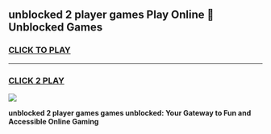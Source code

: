 
## unblocked 2 player games Play Online 👋 Unblocked Games
<h3>
<a href="https://premium.freeplayer.one?title=unblocked_2_player_games&ref=19F">CLICK TO PLAY</a></h3>
<hr>

<h3>
<a href="https://premium.freeplayer.one?title=unblocked_2_player_games&ref=19F">CLICK 2 PLAY</a>
  
</h3>

<a href="https://premium.freeplayer.one?title=unblocked_2_player_games&ref=19F"><img src="https://clearcache.store/games.png"></a>


**unblocked 2 player games games unblocked: Your Gateway to Fun and Accessible Online Gaming**
